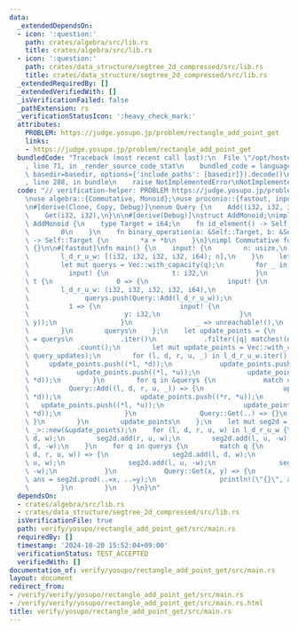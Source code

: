 ```yaml
---
data:
  _extendedDependsOn:
  - icon: ':question:'
    path: crates/algebra/src/lib.rs
    title: crates/algebra/src/lib.rs
  - icon: ':question:'
    path: crates/data_structure/segtree_2d_compressed/src/lib.rs
    title: crates/data_structure/segtree_2d_compressed/src/lib.rs
  _extendedRequiredBy: []
  _extendedVerifiedWith: []
  _isVerificationFailed: false
  _pathExtension: rs
  _verificationStatusIcon: ':heavy_check_mark:'
  attributes:
    PROBLEM: https://judge.yosupo.jp/problem/rectangle_add_point_get
    links:
    - https://judge.yosupo.jp/problem/rectangle_add_point_get
  bundledCode: "Traceback (most recent call last):\n  File \"/opt/hostedtoolcache/Python/3.10.15/x64/lib/python3.10/site-packages/onlinejudge_verify/documentation/build.py\"\
    , line 71, in _render_source_code_stat\n    bundled_code = language.bundle(stat.path,\
    \ basedir=basedir, options={'include_paths': [basedir]}).decode()\n  File \"/opt/hostedtoolcache/Python/3.10.15/x64/lib/python3.10/site-packages/onlinejudge_verify/languages/rust.py\"\
    , line 288, in bundle\n    raise NotImplementedError\nNotImplementedError\n"
  code: "// verification-helper: PROBLEM https://judge.yosupo.jp/problem/rectangle_add_point_get\n\
    \nuse algebra::{Commutative, Monoid};\nuse proconio::{fastout, input};\nuse segtree_2d_compressed::SegTree2DCompressed;\n\
    \n#[derive(Clone, Copy, Debug)]\nenum Query {\n    Add((i32, i32, i32, i32, i64)),\n\
    \    Get(i32, i32),\n}\n\n#[derive(Debug)]\nstruct AddMonoid;\nimpl Monoid for\
    \ AddMonoid {\n    type Target = i64;\n    fn id_element() -> Self::Target {\n\
    \        0\n    }\n    fn binary_operation(a: &Self::Target, b: &Self::Target)\
    \ -> Self::Target {\n        *a + *b\n    }\n}\nimpl Commutative for AddMonoid\
    \ {}\n\n#[fastout]\nfn main() {\n    input! {\n        n: usize,\n        q: usize,\n\
    \        l_d_r_u_w: [(i32, i32, i32, i32, i64); n],\n    }\n    let querys = {\n\
    \        let mut querys = Vec::with_capacity(q);\n        for _ in 0..q {\n  \
    \          input! {\n                t: i32,\n            }\n            match\
    \ t {\n                0 => {\n                    input! {\n                \
    \        l_d_r_u_w: (i32, i32, i32, i32, i64),\n                    }\n      \
    \              querys.push(Query::Add(l_d_r_u_w));\n                }\n      \
    \          1 => {\n                    input! {\n                        x: i32,\n\
    \                        y: i32,\n                    }\n                    querys.push(Query::Get(x,\
    \ y));\n                }\n                _ => unreachable!(),\n            }\n\
    \        }\n        querys\n    };\n    let update_points = {\n        let query_updates\
    \ = querys\n            .iter()\n            .filter(|q| matches!(q, Query::Add(..)))\n\
    \            .count();\n        let mut update_points = Vec::with_capacity(n +\
    \ query_updates);\n        for (l, d, r, u, _) in l_d_r_u_w.iter() {\n       \
    \     update_points.push((*l, *d));\n            update_points.push((*r, *u));\n\
    \            update_points.push((*l, *u));\n            update_points.push((*r,\
    \ *d));\n        }\n        for q in &querys {\n            match q {\n      \
    \          Query::Add((l, d, r, u, _)) => {\n                    update_points.push((*l,\
    \ *d));\n                    update_points.push((*r, *u));\n                 \
    \   update_points.push((*l, *u));\n                    update_points.push((*r,\
    \ *d));\n                }\n                Query::Get(..) => {}\n           \
    \ }\n        }\n        update_points\n    };\n    let mut seg2d = SegTree2DCompressed::<AddMonoid,\
    \ _>::new(&update_points);\n    for (l, d, r, u, w) in l_d_r_u_w {\n        seg2d.add(l,\
    \ d, w);\n        seg2d.add(r, u, w);\n        seg2d.add(l, u, -w);\n        seg2d.add(r,\
    \ d, -w);\n    }\n    for q in querys {\n        match q {\n            Query::Add((l,\
    \ d, r, u, w)) => {\n                seg2d.add(l, d, w);\n                seg2d.add(r,\
    \ u, w);\n                seg2d.add(l, u, -w);\n                seg2d.add(r, d,\
    \ -w);\n            }\n            Query::Get(x, y) => {\n                let\
    \ ans = seg2d.prod(..=x, ..=y);\n                println!(\"{}\", ans);\n    \
    \        }\n        }\n    }\n}\n"
  dependsOn:
  - crates/algebra/src/lib.rs
  - crates/data_structure/segtree_2d_compressed/src/lib.rs
  isVerificationFile: true
  path: verify/yosupo/rectangle_add_point_get/src/main.rs
  requiredBy: []
  timestamp: '2024-10-20 15:52:04+09:00'
  verificationStatus: TEST_ACCEPTED
  verifiedWith: []
documentation_of: verify/yosupo/rectangle_add_point_get/src/main.rs
layout: document
redirect_from:
- /verify/verify/yosupo/rectangle_add_point_get/src/main.rs
- /verify/verify/yosupo/rectangle_add_point_get/src/main.rs.html
title: verify/yosupo/rectangle_add_point_get/src/main.rs
---
```

